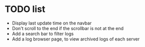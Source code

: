 # TODO list

- Display last update time on the navbar
- Don't scroll to the end if the scrollbar is not at the end
- Add a search bar to filter logs
- Add a log browser page, to view archived logs of each server
